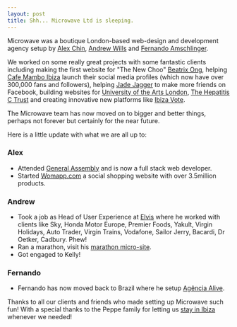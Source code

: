 ```yaml
---
layout: post
title: Shh... Microwave Ltd is sleeping.
---
```


<p class="message">
  Microwave was a boutique London-based web-design and development agency setup by <a href="http://www.alexchin.co.uk" title="Alex Chin">Alex Chin</a>, <a href="http://problemsolvedux.com/" title="Andrew Wills">Andrew Wills</a> and <a href="http://fa-designer.com/" title="Fernando Amschlinger">Fernando Amschlinger</a>.
</p> 

We worked on some really great projects with some fantastic clients including making the first website for "The New Choo" [Beatrix Ong](http://en.wikipedia.org/wiki/Beatrix_Ong), helping [Cafe Mambo Ibiza](http://www.cafemamboibiza.com/) launch their social media profiles (which now have over 300,000 fans and followers), helping [Jade Jagger](http://jadejagger.co.uk/) to make more friends on Facebook, building websites for [University of the Arts London](http://www.arts.ac.uk/), [The Hepatitis C Trust](http://www.hepctrust.org.uk/) and creating innovative new platforms like [Ibiza Vote](http://www.ibizavote.com).

The Microwave team has now moved on to bigger and better things, perhaps not forever but certainly for the near future. 

Here is a little update with what we are all up to:

### Alex

* Attended [General Assembly](https://generalassemb.ly/london) and is now a full stack web developer.
* Started [Womapp.com](http://www.womapp.com) a social shopping website with over 3.5million products.


### Andrew

* Took a job as Head of User Experience at [Elvis](http://www.elviscommunications.com/) where he worked with clients like Sky, Honda Motor Europe, Premier Foods, Yakult, Virgin Holidays, Auto Trader, Virgin Trains, Vodafone, Sailor Jerry, Bacardi, Dr Oetker, Cadbury. Phew!
* Ran a marathon, visit his [marathon micro-site](http://www.challengeandi.com/).
* Got engaged to Kelly!

### Fernando

* Fernando has now moved back to Brazil where he setup [Agência Alive](http://agenciaalive.com/).

Thanks to all our clients and friends who made setting up Microwave such fun! With a special thanks to the Peppe family for letting us [stay in Ibiza](http://www.ibizavillas2000.com/) whenever we needed!
